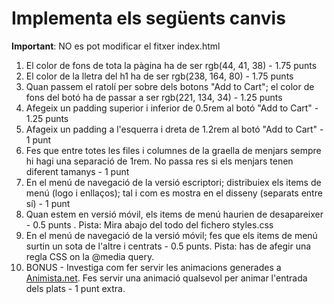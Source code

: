 # Implementa els següents canvis

**Important**: NO es pot modificar el fitxer index.html

1. El color de fons de tota la pàgina ha de ser rgb(44, 41, 38) - 1.75 punts
2. El color de la lletra del h1 ha de ser rgb(238, 164, 80) - 1.75 punts
3. Quan passem el ratolí per sobre dels botons "Add to Cart"; el color de fons del botó ha de passar a ser rgb(221, 134, 34) - 1.25 punts
4. Afegeix un padding superior i inferior de 0.5rem al botó "Add to Cart" - 1.25 punts
5. Afageix un padding a l'esquerra i dreta de 1.2rem al botó "Add to Cart" - 1 punt
6. Fes que entre totes les files i columnes de la graella de menjars sempre hi hagi una separació de 1rem. No passa res si els menjars tenen diferent tamanys - 1 punt
7. En el menú de navegació de la versió escriptori; distribuiex els items de menú (logo i enllaços); tal i com es mostra en el disseny (separats entre sí) - 1 punt
8. Quan estem en versió móvil, els items de menú haurien de desapareixer - 0.5 punts . Pista: Mira abajo del todo del fichero styles.css
9. En el menú de navegació de la versió móvil; fes que els items de menú surtin un sota de l'altre i centrats - 0.5 punts. Pista: has de afegir una regla CSS on la @media query.
10. BONUS - Investiga com fer servir les animacions generades a [Animista.net](https://animista.net/play/entrances/roll-in). Fes servir una animació qualsevol per animar l'entrada dels plats - 1 punt extra.
